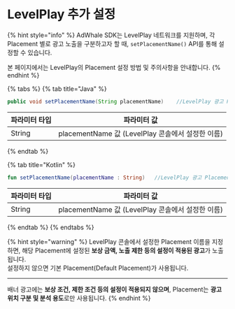# LevelPlay 추가 설정

{% hint style="info" %}
AdWhale SDK는 LevelPlay 네트워크를 지원하며, 각 Placement 별로 광고 노출을 구분하고자 할 때, `setPlacementName()` API를 통해 설정할 수 있습니다.

본 페이지에서는 LevelPlay의 Placement 설정 방법 및 주의사항을 안내합니다.
{% endhint %}

{% tabs %}
{% tab title="Java" %}
```java
public void setPlacementName(String placementName)    //LevelPlay 광고 Placement 설정
```

| 파라미터 타입 | 파라미터 값                                  |
| ------- | --------------------------------------- |
| String  | placementName 값 (LevelPlay 콘솔에서 설정한 이름) |
{% endtab %}

{% tab title="Kotlin" %}
```kotlin
fun setPlacementName(placementName : String)   //LevelPlay 광고 Placement 설정
```

| 파라미터 타입 | 파라미터 값                                  |
| ------- | --------------------------------------- |
| String  | placementName 값 (LevelPlay 콘솔에서 설정한 이름) |
{% endtab %}
{% endtabs %}

{% hint style="warning" %}
LevelPlay 콘솔에서 설정한 Placement 이름을 지정하면, 해당 Placement에 설정된 **보상 금액, 노출 제한 등의 설정이 적용된 광고**가 노출됩니다.\
설정하지 않으면 기본 Placement(Default Placement)가 사용됩니다.

***

배너 광고에는 **보상 조건, 제한 조건 등의 설정이 적용되지 않으며**, Placement는 **광고 위치 구분 및 분석 용도**로만 사용됩니다.
{% endhint %}

